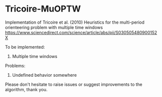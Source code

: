 # Tricoire-MuOPTW
Implementation of Tricoire et al. (2010) 
Heuristics for the multi-period orienteering problem with multiple time windows 
https://www.sciencedirect.com/science/article/abs/pii/S030505480900152X

To be implemented:
1. Multiple time windows

Problems:
1. Undefined behavior somewhere

Please don't hesitate to raise issues or suggest improvements to the algorithm, thank you.
